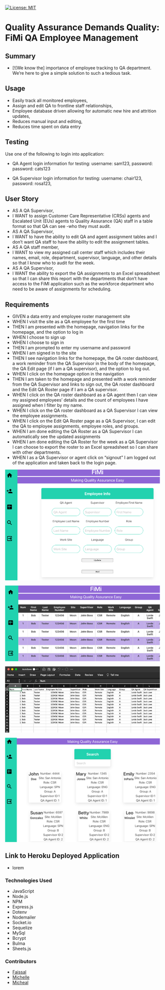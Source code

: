 [![License: MIT](https://img.shields.io/static/v1?label=license&message=MIT&color=green)](https://opensource.org/licenses/MIT)

# Quality Assurance Demands Quality: FiMi QA Employee Management

## Summary

- [![We know the] importance of employee tracking to QA department. We’re here to give a simple solution to such a tedious task.

## Usage

- Easily track all monitored employees,
- Assign and edit QA to frontline staff relationships,
- Employee database driven allowing for automatic new hire and attrition updates,
- Reduces manual input and editing,
- Reduces time spent on data entry

## Testing

Use one of the following to login into application:

- QA Agent login information for testing:
  username: sam123,
  password: password: cats123

- QA Supervisor login information for testing:
  username: chair123,
  password: rosa123,

## User Story

- AS A QA Supervisor,
- I WANT to assign Customer Care Representative (CRSs) agents and Escalated Unit (EUs) agents to Quality Assurance (QA) staff in a table format so that QA can see -who they must audit.
- AS A QA Supervisor,
- I WANT to have the ability to edit QA and agent assignment tables and I don’t want QA staff to have the ability to edit the assignment tables.
- AS A QA staff member,
- I WANT to view my assigned call center staff which includes their names, email, role, department, supervisor, language, and other details so that I know who to audit for the week.
- AS A QA Supervisor,
- I WANT the ability to export the QA assignments to an Excel spreadsheet so that I can share this report with the departments that don’t have access to the FiMI application such as the workforce department who need to be aware of assignments for scheduling.

## Requirements

- GIVEN a data entry and employee roster management site
- WHEN I visit the site as a QA employee for the first time
- THEN I am presented with the homepage, navigation links for the homepage, and the option to log in
- WHEN I choose to sign up
- WHEN I choose to sign in
- THEN I am prompted to enter my username and password
- WHEN I am signed in to the site
- THEN I see navigation links for the homepage, the QA roster dashboard, a work reminder from the QA Supervisor in the body of the homepage, the QA Edit page (if I am a QA supervisor), and the option to log out.
- WHEN I click on the homepage option in the navigation
- THEN I am taken to the homepage and presented with a work reminder from the QA Supervisor and links to sign out, the QA roster dashboard and the Edit QA Roster page if I am a QA supervisor.
- WHEN I click on the QA roster dashboard as a QA agent then I can view my assigned employees’ details and the count of employees I have assigned when I filter by my name.
- WHEN I click on the QA roster dashboard as a QA Supervisor I can view the employee assignments.
- WHEN I click on the Edit QA Roster page as a QA Supervisor, I can edit the QA to employee assignments, employee roles, and groups.
- WHEN I am done editing the QA Roster as a QA Supervisor I can automatically see the updated assignments
- WHEN I am done editing the QA Roster for the week as a QA Supervisor I can choose to export the roster to an Excel spreadsheet so I can share with other departments.
- WHEN I as a QA Supervisor or agent click on “signout” I am logged out of the application and taken back to the login page.

![screenshot of edit screen](/images/editemp.jpeg)

![screenshot of full QA roster](/images/spreadsheet.jpeg)

![screenshot of export](/images/export.jpeg)

![screenshot of search screen](/images/search.jpeg)

## Link to Heroku Deployed Application

- lorem

### Technologies Used

- JavaScript
- Node.js
- NPM
- Express.js
- Dotenv
- Nodemailer
- Socket.io
- Sequelize
- MySql
- Bcrypt
- Bulma
- Sheets.js

### Contributors

- [Faissal](https://github.com/Jiryeah)
- [Michelle](https://github.com/MichValenz)
- [Micheal](https://github.com/94r0372189547389)
